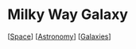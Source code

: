 # Milky Way Galaxy

[[Space]] [[Astronomy]] [[Galaxies]]

[//begin]: # "Autogenerated link references for markdown compatibility"
[Space]: space "Space"
[Astronomy]: astronomy "Astronomy"
[Galaxies]: galaxies "Galaxies"
[//end]: # "Autogenerated link references"
